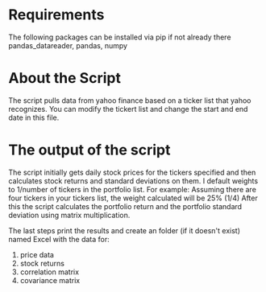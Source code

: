 # Requirements
The following packages can be installed via pip if not already there \
pandas_datareader, pandas, numpy

# About the Script
The script pulls data from yahoo finance based on a ticker list that yahoo recognizes. You can modify the tickert list and change the start and end date in this file.

# The output of the script
The script initially gets daily stock prices for the tickers specified and then calculates stock returns and standard deviations on them. I default weights to 1/number of tickers in the portfolio list. For example: Assuming there are four tickers in your tickers list, the weight calculated will be 25% (1/4)
After this the script calculates the portfolio return and the portfolio standard deviation using matrix multiplication.

The last steps print the results and create an folder (if it doesn't exist) named Excel with the data for:
1. price data
2. stock returns
3. correlation matrix
4. covariance matrix
